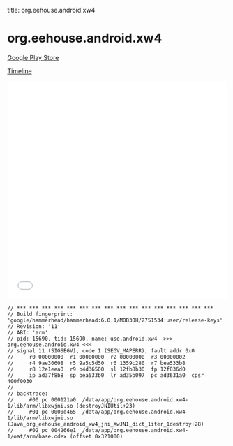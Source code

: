 title: org.eehouse.android.xw4

# org.eehouse.android.xw4

[Google Play Store](https://play.google.com/store/apps/details?id=org.eehouse.android.xw4)

[Timeline](./vis-timeline.html)

<iframe src="./vis-timeline.html" width="100%" height="500px" style="border:none;"></iframe>

```
// *** *** *** *** *** *** *** *** *** *** *** *** *** *** *** ***
// Build fingerprint: 'google/hammerhead/hammerhead:6.0.1/MOB30H/2751534:user/release-keys'
// Revision: '11'
// ABI: 'arm'
// pid: 15690, tid: 15690, name: use.android.xw4  >>> org.eehouse.android.xw4 <<<
// signal 11 (SIGSEGV), code 1 (SEGV_MAPERR), fault addr 0x0
//     r0 00000000  r1 00000000  r2 00000000  r3 00000002
//     r4 9ae30608  r5 9a5c5d50  r6 1359c280  r7 bea533b8
//     r8 12e1eea0  r9 b4d36500  sl 12fb8b30  fp 12f836d0
//     ip ad37f8b8  sp bea533b0  lr ad35b097  pc ad3631a0  cpsr 400f0030
// 
// backtrace:
//     #00 pc 000121a0  /data/app/org.eehouse.android.xw4-1/lib/arm/libxwjni.so (destroyJNIUtil+23)
//     #01 pc 0000d465  /data/app/org.eehouse.android.xw4-1/lib/arm/libxwjni.so (Java_org_eehouse_android_xw4_jni_XwJNI_dict_1iter_1destroy+28)
//     #02 pc 004266e1  /data/app/org.eehouse.android.xw4-1/oat/arm/base.odex (offset 0x321000)

```



